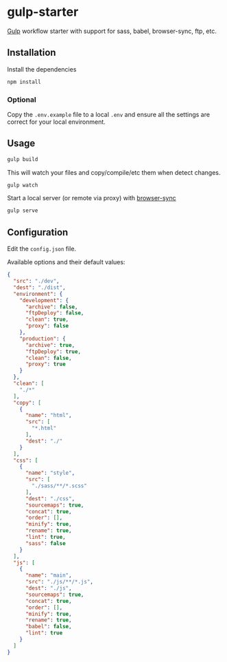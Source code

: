# gulp-starter

[Gulp](http://gulpjs.com) workflow starter with support for sass, babel, browser-sync, ftp, etc.

## Installation

Install the dependencies

```sh
npm install
```

### Optional

Copy the ```.env.example``` file to a local ```.env``` and ensure all the settings are correct for your local environment.

## Usage

```sh
gulp build
```

This will watch your files and copy/compile/etc them when detect changes.

```sh
gulp watch
```

Start a local server (or remote via proxy) with [browser-sync](https://www.browsersync.io/)

```sh
gulp serve
```

## Configuration

Edit the ```config.json``` file.

Available options and their default values:

```json
{
  "src": "./dev",
  "dest": "./dist",
  "environment": {
    "development": {
      "archive": false,
      "ftpDeploy": false,
      "clean": true,
      "proxy": false
    },
    "production": {
      "archive": true,
      "ftpDeploy": true,
      "clean": false,
      "proxy": true
    }
  },
  "clean": [
    "./*"
  ],
  "copy": [
    {
      "name": "html",
      "src": [
        "*.html"
      ],
      "dest": "./"
    }
  ],
  "css": [
    {
      "name": "style",
      "src": [
        "./sass/**/*.scss"
      ],
      "dest": "./css",
      "sourcemaps": true,
      "concat": true,
      "order": [],
      "minify": true,
      "rename": true,
      "lint": true,
      "sass": false
    }
  ],
  "js": [
    {
      "name": "main",
      "src": "./js/**/*.js",
      "dest": "./js",
      "sourcemaps": true,
      "concat": true,
      "order": [],
      "minify": true,
      "rename": true,
      "babel": false,
      "lint": true
    }
  ]
}
```
